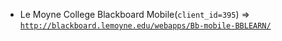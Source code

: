  - Le Moyne College Blackboard Mobile(`client_id=395`) => [`http://blackboard.lemoyne.edu/webapps/Bb-mobile-BBLEARN/`](http://blackboard.lemoyne.edu/webapps/Bb-mobile-BBLEARN/)
